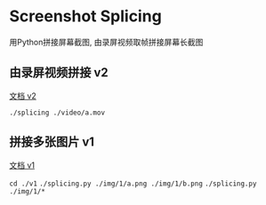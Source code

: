 # Screenshot Splicing

用Python拼接屏幕截图, 由录屏视频取帧拼接屏幕长截图

## 由录屏视频拼接 v2

[文档 v2](./v2/README.md)

`./splicing ./video/a.mov`

## 拼接多张图片 v1
[文档 v1](./v1/README.md)

`cd ./v1`
`./splicing.py ./img/1/a.png ./img/1/b.png`
`./splicing.py ./img/1/*`





